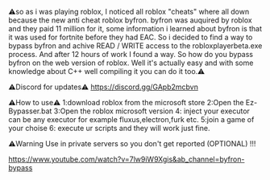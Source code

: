 ⚠️so as i was playing roblox, I noticed all roblox "cheats" where all down because the new anti cheat roblox byfron.
byfron was auquired by roblox and they paid 11 million for it, some information i learned about byfron is that it was used for fortnite before they had EAC.
So i decided to find a way to bypass byfron and achive READ / WRITE access to the robloxplayerbeta.exe process. And after 12 hours of work I found a way. So how do you bypass byfron on the web version of roblox. Well it's actually easy and with some knowledge about C++ well compiling it you can do it too.⚠

⚠️Discord for updates⚠️
https://discord.gg/GApb2mcbvn

⚠️How to use⚠️
1:download roblox from the microsoft store
2:Open the Ez-Bypasser.bat
3:Open the roblox microsoft version
4: inject your executor can be any executor for example fluxus,electron,furk etc.
5:join a game of your choise
6: execute ur scripts and they will work just fine.

⚠️Warning
Use in private servers so you don't get reported (OPTIONAL)
!!!

https://www.youtube.com/watch?v=7lw9iW9Xgis&ab_channel=byfron-bypass
